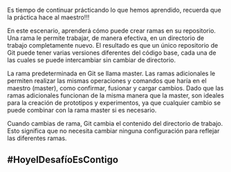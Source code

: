 Es tiempo de continuar prácticando lo que hemos aprendido, recuerda que la práctica hace al maestro!!!

En este escenario, aprenderá cómo puede crear ramas en su repositorio. Una rama le permite trabajar, de manera efectiva, en un directorio de trabajo completamente nuevo. El resultado es que un único repositorio de Git puede tener varias versiones diferentes del código base, cada una de las cuales se puede intercambiar sin cambiar de directorio.

La rama predeterminada en Git se llama master. Las ramas adicionales le permiten realizar las mismas operaciones y comandos que haría en el maestro (master), como confirmar, fusionar y cargar cambios. Dado que las ramas adicionales funcionan de la misma manera que la master, son ideales para la creación de prototipos y experimentos, ya que cualquier cambio se puede combinar con la rama master si es necesario.

Cuando cambias de rama, Git cambia el contenido del directorio de trabajo. Esto significa que no necesita cambiar ninguna configuración para reflejar las diferentes ramas. 

## #HoyelDesafíoEsContigo